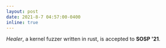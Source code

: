 ```yaml
---
layout: post
date: 2021-8-7 04:57:00-0400
inline: true
---
```


*Healer*, a kernel fuzzer written in rust, is accepted to **SOSP '21**.
